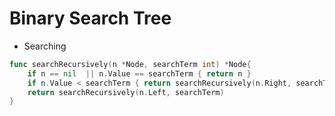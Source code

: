 # Binary Search Tree
* Searching

``` go
func searchRecursively(n *Node, searchTerm int) *Node{
	if n == nil  || n.Value == searchTerm { return n }
	if n.Value < searchTerm { return searchRecursively(n.Right, searchTerm) }
	return searchRecursively(n.Left, searchTerm)
}
```
